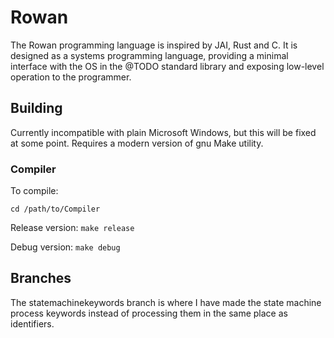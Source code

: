 # Rowan

The Rowan programming language is inspired by JAI, Rust and C. It is designed as a systems programming language, providing a minimal interface with the OS in the @TODO standard library and exposing low-level operation to the programmer.

## Building
Currently incompatible with plain Microsoft Windows, but this will be fixed at some point. 
Requires a modern version of gnu Make utility.

### Compiler
To compile:

`cd /path/to/Compiler`

Release version:
`make release`

Debug version:
`make debug`

## Branches

The statemachinekeywords branch is where I have made the state machine process keywords instead of processing them in the same place as identifiers.
